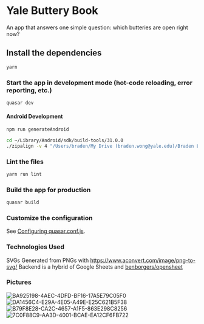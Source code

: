 # Yale Buttery Book

An app that answers one simple question: which butteries are open right now?

## Install the dependencies

```bash
yarn
```

### Start the app in development mode (hot-code reloading, error reporting, etc.)

```bash
quasar dev
```

#### Android Development

```bash
npm run generateAndroid
```

```bash
cd ~/Library/Android/sdk/build-tools/31.0.0
./zipalign -v 4 "/Users/braden/My Drive (braden.wong@yale.edu)/Braden Library/Coding/Coding Projects/buttery-book/src-capacitor/android/app/build/outputs/apk/debug/app-debug.apk" YaleButteryBook.apk
```

### Lint the files

```bash
yarn run lint
```

### Build the app for production

```bash
quasar build
```

### Customize the configuration

See [Configuring quasar.conf.js](https://quasar.dev/quasar-cli/quasar-conf-js).

### Technologies Used

SVGs Generated from PNGs with https://www.aconvert.com/image/png-to-svg/
Backend is a hybrid of Google Sheets and [benborgers/opensheet](https://github.com/benborgers/opensheet)

### Pictures

![BA925198-4AEC-4DFD-BF16-17A5E79C05F0](https://user-images.githubusercontent.com/13159333/156717007-9ab842c7-54f9-44a6-b24a-df98512d33ec.PNG)
![DA1456C4-E29A-4E05-A49E-E25C621B5F38](https://user-images.githubusercontent.com/13159333/156717008-af8fca1b-58fb-4cfc-b546-7d59c76c8604.PNG)
![B79F8E28-CA2C-4657-A1F5-863E298C8256](https://user-images.githubusercontent.com/13159333/156717009-3acbeaed-6bd2-4210-ae76-d5f227e6ecfd.PNG)
![7C0F88C9-AA3D-4001-BCAE-EA12CF6FB722](https://user-images.githubusercontent.com/13159333/156717010-b052b9d4-4654-4d78-b937-0713204454bb.PNG)
